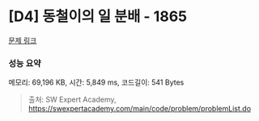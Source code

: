 # [D4] 동철이의 일 분배 - 1865 

[문제 링크](https://swexpertacademy.com/main/code/problem/problemDetail.do?contestProbId=AV5LuHfqDz8DFAXc) 

### 성능 요약

메모리: 69,196 KB, 시간: 5,849 ms, 코드길이: 541 Bytes



> 출처: SW Expert Academy, https://swexpertacademy.com/main/code/problem/problemList.do
